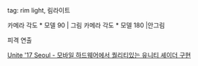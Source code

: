 tag: rim light, 림라이트

카메라 각도 * 모델 90 | 그림
카메라 각도 * 모델 180 |안그림

피격 연출


[Unite '17 Seoul - 모바일 하드웨어에서 퀄리티있는 유니티 셰이더 구현](https://youtu.be/9B3BDsFxP6I?t=1074)